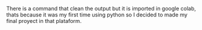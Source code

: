 There is a command that clean the output but it is imported in google colab, thats because it was my first time using python so I decided to made my final proyect in that plataform.
